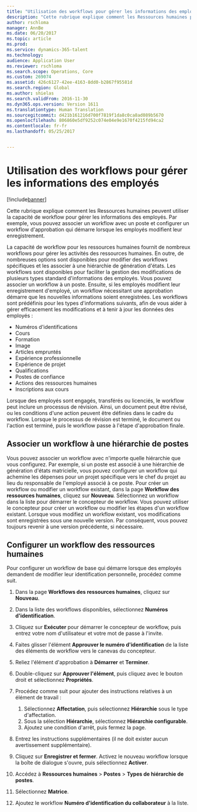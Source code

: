 ```yaml
---
title: "Utilisation des workflows pour gérer les informations des employés"
description: "Cette rubrique explique comment les Ressources humaines peuvent utiliser la capacité de workflow pour gérer les informations des employés. Par exemple, vous pouvez associer un workflow avec un poste et configurer un workflow d'approbation qui démarre lorsque les employés modifient leur enregistrement."
author: rschloma
manager: AnnBe
ms.date: 06/20/2017
ms.topic: article
ms.prod: 
ms.service: dynamics-365-talent
ms.technology: 
audience: Application User
ms.reviewer: rschloma
ms.search.scope: Operations, Core
ms.custom: 269074
ms.assetid: 426c6127-42ee-4163-8dd0-b2867f95581d
ms.search.region: Global
ms.author: shielas
ms.search.validFrom: 2016-11-30
ms.dyn365.ops.version: Version 1611
ms.translationtype: Human Translation
ms.sourcegitcommit: d421b161216d700f7819f1da8c0ca8ad089b5670
ms.openlocfilehash: 806860e5df9252c074e04e9e1670f4215fd94ca2
ms.contentlocale: fr-fr
ms.lasthandoff: 05/25/2017


---
```


# <a name="use-workflows-to-manage-employee-information"></a>Utilisation des workflows pour gérer les informations des employés

[!include[banner](includes/banner.md)]


Cette rubrique explique comment les Ressources humaines peuvent utiliser la capacité de workflow pour gérer les informations des employés. Par exemple, vous pouvez associer un workflow avec un poste et configurer un workflow d'approbation qui démarre lorsque les employés modifient leur enregistrement.

La capacité de workflow pour les ressources humaines fournit de nombreux workflows pour gérer les activités des ressources humaines. En outre, de nombreuses options sont disponibles pour modifier des workflows spécifiques et les associer à une hiérarchie de génération d'états. Les workflows sont disponibles pour faciliter la gestion des modifications de plusieurs types standard d'informations des employés. Vous pouvez associer un workflow à un poste. Ensuite, si les employés modifient leur enregistrement d'employé, un workflow nécessitant une approbation démarre que les nouvelles informations soient enregistrées. Les workflows sont prédéfinis pour les types d'informations suivants, afin de vous aider à gérer efficacement les modifications et à tenir à jour les données des employés :

-   Numéros d'identifications
-   Cours
-   Formation
-   Image
-   Articles empruntés
-   Expérience professionnelle
-   Expérience de projet
-   Qualifications
-   Postes de confiance
-   Actions des ressources humaines
-   Inscriptions aux cours

Lorsque des employés sont engagés, transférés ou licenciés, le workflow peut inclure un processus de révision. Ainsi, un document peut être révisé, ou les conditions d'une action peuvent être définies dans le cadre du workflow. Lorsque le processus de révision est terminé, le document ou l'action est terminé, puis le workflow passe à l'étape d'approbation finale.

## <a name="associate-a-workflow-with-a-position-hierarchy"></a>Associer un workflow à une hiérarchie de postes
Vous pouvez associer un workflow avec n'importe quelle hiérarchie que vous configurez. Par exemple, si un poste est associé à une hiérarchie de génération d'états matricielle, vous pouvez configurer un workflow qui achemine les dépenses pour un projet spécifique vers le chef du projet au lieu du responsable de l'employé associé à ce poste. Pour créer un workflow ou modifier un workflow existant, dans la page **Workflow des ressources humaines**, cliquez sur **Nouveau**. Sélectionnez un workflow dans la liste pour démarrer le concepteur de workflow. Vous pouvez utiliser le concepteur pour créer un workflow ou modifier les étapes d'un workflow existant. Lorsque vous modifiez un workflow existant, vos modifications sont enregistrées sous une nouvelle version. Par conséquent, vous pouvez toujours revenir à une version précédente, si nécessaire.

## <a name="configure-a-human-resources-workflow"></a>Configurer un workflow des ressources humaines
Pour configurer un workflow de base qui démarre lorsque des employés demandent de modifier leur identification personnelle, procédez comme suit.

1.  Dans la page **Workflows des ressources humaines**, cliquez sur **Nouveau**.
2.  Dans la liste des workflows disponibles, sélectionnez **Numéros d'identification**.
3.  Cliquez sur **Exécuter** pour démarrer le concepteur de workflow, puis entrez votre nom d'utilisateur et votre mot de passe à l'invite.
4.  Faites glisser l'élément **Approuver le numéro d'identification** de la liste des éléments de workflow vers le canevas du concepteur.
5.  Reliez l'élément d'approbation à **Démarrer** et **Terminer**.
6.  Double-cliquez sur **Approuver l'élément**, puis cliquez avec le bouton droit et sélectionnez **Propriétés**.
7.  Procédez comme suit pour ajouter des instructions relatives à un élément de travail :
    1.  Sélectionnez **Affectation**, puis sélectionnez **Hiérarchie** sous le type d'affectation.
    2.  Sous la sélection **Hiérarchie**, sélectionnez **Hiérarchie configurable**.
    3.  Ajoutez une condition d'arrêt, puis fermez la page.

8.  Entrez les instructions supplémentaires (il ne doit exister aucun avertissement supplémentaire).
9.  Cliquez sur **Enregistrer et fermer**. Activez le nouveau workflow lorsque la boîte de dialogue s'ouvre, puis sélectionnez **Activer**.
10. Accédez à **Ressources humaines** &gt; **Postes** &gt; **Types de hiérarchie de postes**.
11. Sélectionnez **Matrice**.
12. Ajoutez le workflow **Numéro d'identification du collaborateur** à la liste.





